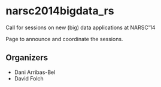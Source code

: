 narsc2014bigdata_rs
===================

Call for sessions on new (big) data applications at NARSC'14

Page to announce and coordinate the sessions.

Organizers
----------

* Dani Arribas-Bel
* David Folch
